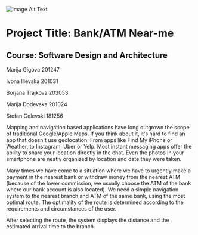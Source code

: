 ![Image Alt Text](https://upload.wikimedia.org/wikipedia/mk/6/60/%D0%9B%D0%BE%D0%B3%D0%BE-%D0%A4%D0%98%D0%9D%D0%9A%D0%98.jpg)
# Project Title: Bank/ATM Near-me
## Course: Software Design and Architecture

Marija Gigova 201247

Ivona Ilievska 201031

Borjana Trajkova 203053

Marija Dodevska 201024

Stefan Gelevski 181256

Mapping and navigation based applications have long outgrown the scope of traditional Google/Apple Maps.
If you think about it, it's hard to find an app that doesn't use geolocation. From apps like Find My iPhone or Weather, to Instagram, Uber or Yelp. Most instant messaging apps offer the ability to share your location directly in the chat. Even the photos in your smartphone are neatly organized by location and date they were taken.

Many times we have come to a situation where we have to urgently make a payment in the nearest bank or withdraw money from the nearest ATM (because of the lower commission, we usually choose the ATM of the bank where our bank account is also located). We need a simple navigation system to the nearest branch and ATM of the same bank, using the most optimal route. The optimality of the route is determined according to the requirements and circumstances of the user.

After selecting the route, the system displays the distance and the estimated arrival time to the branch.
